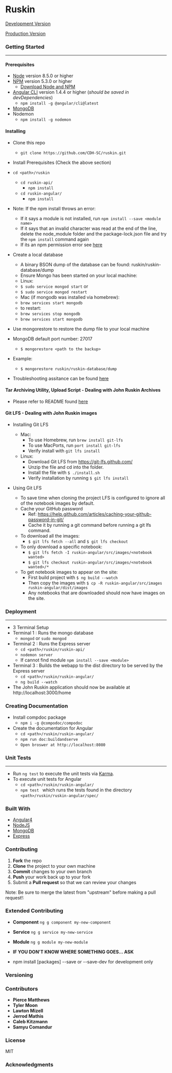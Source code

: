 # Ruskin
[Development Version](https://ruskin.dev.cdhsc.org/home)

[Production Version](https://ruskindigitalarchive.cdhsc.org)
### Getting Started
---
#### Prerequisites
* [Node](https://nodejs.org/en/) version 8.5.0 or higher
* [NPM](https://www.npmjs.com/) version 5.3.0 or higher
  * [Download Node and NPM](https://nodejs.org/en/)
* [Angular CLI](https://cli.angular.io/) version 1.4.4 or higher (*should be saved in devDependencies*)
  * ```npm install -g @angular/cli@latest```
* [MongoDB](https://docs.mongodb.com/getting-started/shell/installation/)
* Nodemon
  * ```npm install -g nodemon```

#### Installing
* Clone this repo
  * ```git clone https://github.com/CDH-SC/ruskin.git```
* Install Prerequisites (Check the above section)
* ```cd <path>/ruskin```
  * ```cd ruskin-api/```
    * ```npm install```
  * ```cd ruskin-angular/```
    * ```npm install```
* Note: If the npm install throws an error:
  * If it says a module is not installed, run ```npm install --save <module name>```
  * If it says that an invalid character was read at the end of the line, delete the node_module folder and the package-lock.json file and try the ```npm install``` command again
  * If its an npm permission error see [here](https://docs.npmjs.com/getting-started/fixing-npm-permissions)


* Create a local database
  * A binary BSON dump of the database can be found: ruskin/ruskin-database/dump
  * Ensure Mongo has been started on your local machine:
   * Linux:
    * ```$ sudo service mongod start```
  or
    * ```$ sudo service mongod restart```
   * Mac (if mongodb was installed via homebrew):
    * ```brew services start mongodb```
    * to restart:
     * ```brew services stop mongodb```
     * ```brew services start mongodb```
* Use mongorestore to restore the dump file to your local machine
* MongoDB default port number: 27017
  * ```$ mongorestore <path to the backup>```
* Example:
  * ```$ mongorestore ruskin/ruskin-database/dump```
 * Troubleshooting assitance can be found [here](https://docs.mongodb.com/manual/tutorial/backup-and-restore-tools/)

#### Tar Archiving Utility, Upload Script - Dealing with John Ruskin Archives
* Please refer to README found [here](https://github.com/CDH-SC/ruskin/tree/master/ruskin-archive)

#### Git LFS - Dealing with John Ruskin images
* Installing Git LFS
  * Mac:
    * To use Homebrew, run ```brew install git-lfs```
    * To use MacPorts, run ```port install git-lfs```
    * Verify install with ```git lfs install```
  * Linux:
    * Download Git LFS from https://git-lfs.github.com/
    * Unzip the file and cd into the folder.
    * Install the file with ```$ ./install.sh```
    * Verify installation by running ```$ git lfs install```

* Using Git LFS
  * To save time when cloning the project LFS is configured to ignore all of the notebook images by default.
  * Cache your GitHub password
    * Ref: https://help.github.com/articles/caching-your-github-password-in-git/
    * Cache it by running a git command before running a git lfs command.
  * To download all the images:
    * ```$ git lfs fetch --all``` and ```$ git lfs checkout```
  * To only download a specific notebook:
    * ```$ git lfs fetch -I ruskin-angular/src/images/<notebook wanted>```
    * ```$ git lfs checkout ruskin-angular/src/images/<notebook wanted>/*```
  * To get notebook images to appear on the site:
    * First build project with ```$ ng build --watch```
    * Then copy the images with ```$ cp -R ruskin-angular/src/images ruskin-angular/dist/images```
    * Any notebooks that are downloaded should now have images on the site.

### Deployment
---
* 3 Terminal Setup
* Terminal 1 : Runs the mongo database
  * ```mongod``` or ```sudo mongod```
* Terminal 2 : Runs the Express server
  * ```cd <path>/ruskin/ruskin-api/```
  * ```nodemon server```
  * If cannot find module ```npm install --save <module>```
* Terminal 3 : Builds the webapp to the dist directory to be served by the Express server
  * ```cd <path>/ruskin/ruskin-angular/```
  * ```ng build --watch```
* The John Ruskin application should now be available at http://localhost:3000/home

### Creating Documentation
* Install compdoc package
  * ```npm i -g @compodoc/compodoc```
* Create the documentation for Angular
  * ```cd <path>/ruskin/ruskin-angular/```
  * ```npm run doc:buildandserve```
  * ```Open broswer at http://localhost:8080```

### Unit Tests
---
* Run ```ng test``` to execute the unit tests via [Karma](https://karma-runner.github.io).
* To execute unit tests for Angular
  * ```cd <path>/ruskin/ruskin-angular/```
  * ```npm test ``` which runs the tests found in the directory ```<path>/ruskin/ruskin-angular/spec/```

### Built With
* [Angular4](https://angular.io/)
* [NodeJS](https://nodejs.org/en/)
* [MongoDB](https://www.mongodb.com/)
* [Express](https://expressjs.com/)

### Contributing
1. **Fork** the repo
2. **Clone** the project to your own machine
3. **Commit** changes to your own branch
4. **Push** your work back up to your fork
5. Submit a **Pull request** so that we can review your changes

Note: Be sure to merge the latest from "upstream" before making a pull request!:

### Extended Contributing
* **Component**  ``` ng g component my-new-component ```
* **Service**  ``` ng g service my-new-service ```
* **Module**  ``` ng g module my-new-module ```
* **IF YOU DON'T KNOW WHERE SOMETHING GOES... ASK**

* npm install [packages] --save or --save-dev for development only

### Versioning

### Contributors
* **Pierce Matthews**
* **Tyler Moon**
* **Lawton Mizell**
* **Jerrod Mathis**
* **Caleb Kitzmann**
* **Samyu Comandur**

### License
MIT

### Acknowledgments

